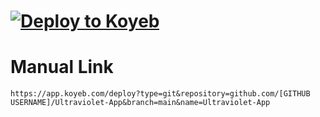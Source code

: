 # [![Deploy to Koyeb](https://binbashbanana.github.io/deploy-buttons/buttons/remade/koyeb.svg)](https://app.koyeb.com/deploy?type=git&repository=github.com/titaniumnetwork-dev/Ultraviolet-App&branch=main&name=Ultraviolet-App)

# Manual Link

`https://app.koyeb.com/deploy?type=git&repository=github.com/[GITHUB USERNAME]/Ultraviolet-App&branch=main&name=Ultraviolet-App`
